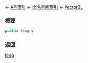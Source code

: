← [API索引](Api-Index) ← [命名空间索引](Namespace-Index) ← [Vector3L](VRageMath.Vector3L)

### 概要

```csharp
public long Y
```

### 返回

[long](https://docs.microsoft.com/en-us/dotnet/api/System.Int64?view=netframework-4.6)


